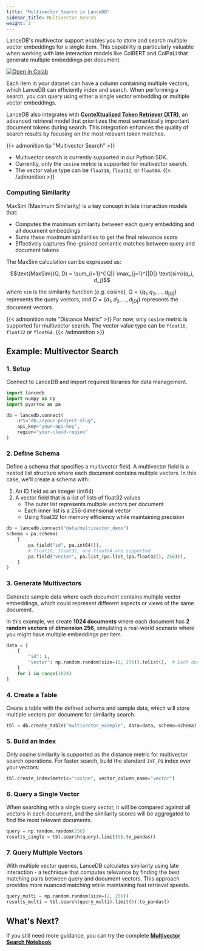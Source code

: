 ```yaml
---
title: "Multivector Search in LanceDB"
sidebar_title: Multivector Search
weight: 2
---
```


LanceDB's multivector support enables you to store and search multiple vector embeddings for a single item. This capability is particularly valuable when working with late interaction models like ColBERT and ColPaLi that generate multiple embeddings per document.

[![Open in Colab](https://colab.research.google.com/assets/colab-badge.svg)](https://colab.research.google.com/github/lancedb/vectordb-recipes/blob/main/examples/saas_examples/python_notebook/Multivector_on_LanceDB_Cloud.ipynb)

Each item in your dataset can have a column containing multiple vectors, which LanceDB can efficiently index and search. When performing a search, you can query using either a single vector embedding or multiple vector embeddings. 

LanceDB also integrates with [**ConteXtualized Token Retriever (XTR)**](https://arxiv.org/abs/2304.01982), an advanced retrieval model that prioritizes the most semantically important document tokens during search. This integration enhances the quality of search results by focusing on the most relevant token matches.

{{< admonition tip "Multivector Search" >}}
- Multivector search is currently supported in our Python SDK. 
- Currently, only the `cosine` metric is supported for multivector search. 
- The vector value type can be `float16`, `float32`, or `float64`.
{{< /admonition >}}

### Computing Similarity

MaxSim (Maximum Similarity) is a key concept in late interaction models that:

- Computes the maximum similarity between each query embedding and all document embeddings
- Sums these maximum similarities to get the final relevance score
- Effectively captures fine-grained semantic matches between query and document tokens

The MaxSim calculation can be expressed as:

$$\text{MaxSim}(Q, D) = \sum_{i=1}^{|Q|} \max_{j=1}^{|D|} \text{sim}(q_i, d_j)$$

where `sim` is the similarity function (e.g. cosine), $Q = \{q_1, q_2, ..., q_{|Q|}\}$ represents the query vectors, and $D = \{d_1, d_2, ..., d_{|D|}\}$ represents the document vectors.

{{< admonition note "Distance Metric" >}}
For now, only `cosine` metric is supported for multivector search.
The vector value type can be `float16`, `float32` or `float64`.
{{< /admonition >}}

## Example: Multivector Search

### 1. Setup

Connect to LanceDB and import required libraries for data management.

```python
import lancedb
import numpy as np
import pyarrow as pa

db = lancedb.connect(
    uri="db://your-project-slug",
    api_key="your-api-key",
    region="your-cloud-region"
)
```

### 2. Define Schema

Define a schema that specifies a multivector field. A multivector field is a nested list structure where each document contains multiple vectors. In this case, we'll create a schema with:

1. An ID field as an integer (int64)
2. A vector field that is a list of lists of float32 values
   - The outer list represents multiple vectors per document
   - Each inner list is a 256-dimensional vector
   - Using float32 for memory efficiency while maintaining precision

```python
db = lancedb.connect("data/multivector_demo")
schema = pa.schema(
    [
        pa.field("id", pa.int64()),
        # float16, float32, and float64 are supported
        pa.field("vector", pa.list_(pa.list_(pa.float32(), 256))),
    ]
)
```

### 3. Generate Multivectors

Generate sample data where each document contains multiple vector embeddings, which could represent different aspects or views of the same document. 

In this example, we create **1024 documents** where each document has **2 random vectors** of **dimension 256**, simulating a real-world scenario where you might have multiple embeddings per item.

```python
data = [
    {
        "id": i,
        "vector": np.random.random(size=(2, 256)).tolist(),  # Each document has 2 vectors
    }
    for i in range(1024)
]
```

### 4. Create a Table

Create a table with the defined schema and sample data, which will store multiple vectors per document for similarity search.

```python
tbl = db.create_table("multivector_example", data=data, schema=schema)
```

### 5. Build an Index

Only cosine similarity is supported as the distance metric for multivector search operations. 
For faster search, build the standard `IVF_PQ` index over your vectors:

```python
tbl.create_index(metric="cosine", vector_column_name="vector")
```

### 6. Query a Single Vector

When searching with a single query vector, it will be compared against all vectors in each document, and the similarity scores will be aggregated to find the most relevant documents.

```python
query = np.random.random(256)
results_single = tbl.search(query).limit(5).to_pandas()
```

### 7. Query Multiple Vectors

With multiple vector queries, LanceDB calculates similarity using late interaction - a technique that computes relevance by finding the best matching pairs between query and document vectors. This approach provides more nuanced matching while maintaining fast retrieval speeds.

```python
query_multi = np.random.random(size=(2, 256))
results_multi = tbl.search(query_multi).limit(5).to_pandas()
```

## What's Next?

If you still need more guidance, you can try the complete [**Multivector Search Notebook**](https://colab.research.google.com/github/lancedb/vectordb-recipes/blob/main/examples/saas_examples/python_notebook/Multivector_on_LanceDB_Cloud.ipynb).



